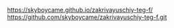 https://skyboycame.github.io/zakrivayuschiy-teg-f/
https://github.com/skyboycame/zakrivayuschiy-teg-f.git